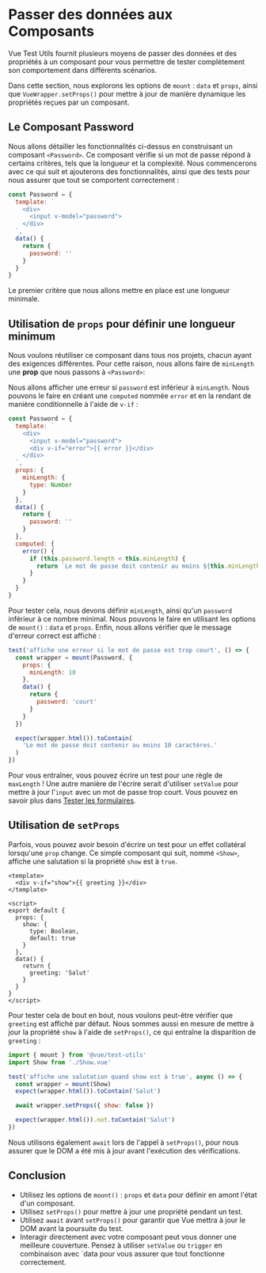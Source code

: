 # Passer des données aux Composants

Vue Test Utils fournit plusieurs moyens de passer des données et des propriétés à un composant pour vous permettre de tester complètement son comportement dans différents scénarios.

Dans cette section, nous explorons les options de `mount`&nbsp;: `data` et `props`, ainsi que `VueWrapper.setProps()` pour mettre à jour de manière dynamique les propriétés reçues par un composant.

## Le Composant Password

Nous allons détailler les fonctionnalités ci-dessus en construisant un composant `<Password>`. Ce composant vérifie si un mot de passe répond à certains critères, tels que la longueur et la complexité. Nous commencerons avec ce qui suit et ajouterons des fonctionnalités, ainsi que des tests pour nous assurer que tout se comportent correctement&nbsp;:

```js
const Password = {
  template: `
    <div>
      <input v-model="password">
    </div>
  `,
  data() {
    return {
      password: ''
    }
  }
}
```

Le premier critère que nous allons mettre en place est une longueur minimale.

## Utilisation de `props` pour définir une longueur minimum

Nous voulons réutiliser ce composant dans tous nos projets, chacun ayant des exigences différentes. Pour cette raison, nous allons faire de `minLength` une **prop** que nous passons à `<Password>`:

Nous allons afficher une erreur si `password` est inférieur à `minLength`. Nous pouvons le faire en créant une `computed` nommée `error` et en la rendant de manière conditionnelle à l'aide de `v-if`&nbsp;:

```js
const Password = {
  template: `
    <div>
      <input v-model="password">
      <div v-if="error">{{ error }}</div>
    </div>
  `,
  props: {
    minLength: {
      type: Number
    }
  },
  data() {
    return {
      password: ''
    }
  },
  computed: {
    error() {
      if (this.password.length < this.minLength) {
        return `Le mot de passe doit contenir au moins ${this.minLength} caractères.`
      }
    }
  }
}
```

Pour tester cela, nous devons définir `minLength`, ainsi qu'un `password` inférieur à ce nombre minimal. Nous pouvons le faire en utilisant les options de `mount()`&nbsp;: `data` et `props`. Enfin, nous allons vérifier que le message d'erreur correct est affiché&nbsp;:

```js
test('affiche une erreur si le mot de passe est trop court', () => {
  const wrapper = mount(Password, {
    props: {
      minLength: 10
    },
    data() {
      return {
        password: 'court'
      }
    }
  })

  expect(wrapper.html()).toContain(
    'Le mot de passe doit contenir au moins 10 caractères.'
  )
})
```

Pour vous entraîner, vous pouvez écrire un test pour une règle de `maxLength`&nbsp;! Une autre manière de l'écrire serait d'utiliser `setValue` pour mettre à jour l'`input` avec un mot de passe trop court. Vous pouvez en savoir plus dans [Tester les formulaires](./forms).

## Utilisation de `setProps`

Parfois, vous pouvez avoir besoin d'écrire un test pour un effet collatéral lorsqu'une `prop` change. Ce simple composant qui suit, nommé `<Show>`, affiche une salutation si la propriété `show` est à `true`.

```vue
<template>
  <div v-if="show">{{ greeting }}</div>
</template>

<script>
export default {
  props: {
    show: {
      type: Boolean,
      default: true
    }
  },
  data() {
    return {
      greeting: 'Salut'
    }
  }
}
</script>
```

Pour tester cela de bout en bout, nous voulons peut-être vérifier que `greeting` est affiché par défaut. Nous sommes aussi en mesure de mettre à jour la propriété `show` à l'aide de `setProps()`, ce qui entraîne la disparition de `greeting`&nbsp;:

```js
import { mount } from '@vue/test-utils'
import Show from './Show.vue'

test('affiche une salutation quand show est à true', async () => {
  const wrapper = mount(Show)
  expect(wrapper.html()).toContain('Salut')

  await wrapper.setProps({ show: false })

  expect(wrapper.html()).not.toContain('Salut')
})
```

Nous utilisons également `await` lors de l'appel à `setProps()`, pour nous assurer que le DOM a été mis à jour avant l'exécution des vérifications.

## Conclusion

- Utilisez les options de `mount()`&nbsp;: `props` et `data` pour définir en amont l'état d'un composant.
- Utilisez `setProps()` pour mettre à jour une propriété pendant un test.
- Utilisez `await` avant `setProps()` pour garantir que Vue mettra à jour le DOM avant la poursuite du test.
- Interagir directement avec votre composant peut vous donner une meilleure couverture. Pensez à utiliser `setValue` ou `trigger` en combinaison avec `data pour vous assurer que tout fonctionne correctement.
